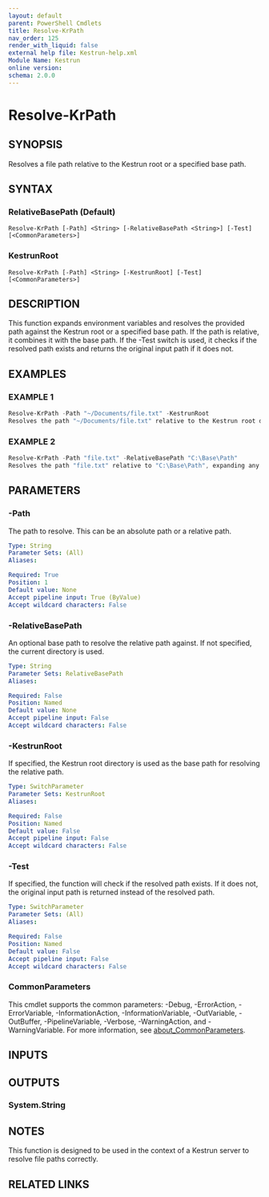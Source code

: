 ```yaml
---
layout: default
parent: PowerShell Cmdlets
title: Resolve-KrPath
nav_order: 125
render_with_liquid: false
external help file: Kestrun-help.xml
Module Name: Kestrun
online version:
schema: 2.0.0
---
```


# Resolve-KrPath

## SYNOPSIS
Resolves a file path relative to the Kestrun root or a specified base path.

## SYNTAX

### RelativeBasePath (Default)
```
Resolve-KrPath [-Path] <String> [-RelativeBasePath <String>] [-Test] [<CommonParameters>]
```

### KestrunRoot
```
Resolve-KrPath [-Path] <String> [-KestrunRoot] [-Test] [<CommonParameters>]
```

## DESCRIPTION
This function expands environment variables and resolves the provided path against the Kestrun root or a specified base path.
If the path is relative, it combines it with the base path.
If the -Test switch is used, it checks if the resolved path exists and returns the original input path if it does not.

## EXAMPLES

### EXAMPLE 1
```powershell
Resolve-KrPath -Path "~/Documents/file.txt" -KestrunRoot
Resolves the path "~/Documents/file.txt" relative to the Kestrun root directory, expanding any environment variables.
```

### EXAMPLE 2
```powershell
Resolve-KrPath -Path "file.txt" -RelativeBasePath "C:\Base\Path"
Resolves the path "file.txt" relative to "C:\Base\Path", expanding any environment variables.
```

## PARAMETERS

### -Path
The path to resolve.
This can be an absolute path or a relative path.

```yaml
Type: String
Parameter Sets: (All)
Aliases:

Required: True
Position: 1
Default value: None
Accept pipeline input: True (ByValue)
Accept wildcard characters: False
```

### -RelativeBasePath
An optional base path to resolve the relative path against.
If not specified, the current directory is used.

```yaml
Type: String
Parameter Sets: RelativeBasePath
Aliases:

Required: False
Position: Named
Default value: None
Accept pipeline input: False
Accept wildcard characters: False
```

### -KestrunRoot
If specified, the Kestrun root directory is used as the base path for resolving the relative path.

```yaml
Type: SwitchParameter
Parameter Sets: KestrunRoot
Aliases:

Required: False
Position: Named
Default value: False
Accept pipeline input: False
Accept wildcard characters: False
```

### -Test
If specified, the function will check if the resolved path exists.
If it does not, the original input path is returned instead of the resolved path.

```yaml
Type: SwitchParameter
Parameter Sets: (All)
Aliases:

Required: False
Position: Named
Default value: False
Accept pipeline input: False
Accept wildcard characters: False
```

### CommonParameters
This cmdlet supports the common parameters: -Debug, -ErrorAction, -ErrorVariable, -InformationAction, -InformationVariable, -OutVariable, -OutBuffer, -PipelineVariable, -Verbose, -WarningAction, and -WarningVariable. For more information, see [about_CommonParameters](http://go.microsoft.com/fwlink/?LinkID=113216).

## INPUTS

## OUTPUTS

### System.String
## NOTES
This function is designed to be used in the context of a Kestrun server to resolve file paths correctly.

## RELATED LINKS
